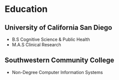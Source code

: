 # Education

## University of California San Diego
- B.S Cognitive Science & Public Health
- M.A.S Clinical Research

## Southwestern Community College
- Non-Degree Computer Information Systems
